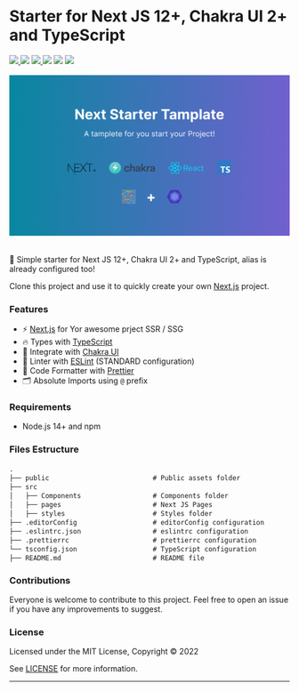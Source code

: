 # Starter for Next JS 12+, Chakra UI 2+ and TypeScript

<div >
   <a href="#">
      <img src="https://img.shields.io/badge/next.js-000000?style=for-the-badge&logo=nextdotjs&logoColor=white" />    
   </a 
   <a href="#">
      <img src="https://img.shields.io/badge/TypeScript-007ACC?style=for-the-badge&logo=typescript&logoColor=white" /> 
  </a>
  <a href="#">
      <img src="https://img.shields.io/badge/chakra-%234ED1C5.svg?style=for-the-badge&logo=chakraui&logoColor=white" />    
   </a 
   <a href="#">
      <img src="https://img.shields.io/badge/ESLint-4B3263?style=for-the-badge&logo=eslint&logoColor=white" />    
   </a 
    <a href="#">
      <img src="https://img.shields.io/badge/prettier-1A2C34?style=for-the-badge&logo=prettier&logoColor=F7BA3E" />
   </a>
   <a href="https://www.linkedin.com/in/marcos-antonio-579370160/" target="_blank">
      <img src="https://img.shields.io/badge/LinkedIn-0077B5?style=for-the-badge&logo=linkedin&logoColor=white" />
    </a>
</div>
<br>
<div align="center">
  <img src="public/assets/images/README_BANNER.png" alt="Next js starter banner">
</div>
<br>

🚀 Simple starter for Next JS 12+, Chakra UI 2+ and TypeScript, alias is already configured too!

Clone this project and use it to quickly create your own [Next.js](https://nextjs.org) project.


### Features

- ⚡ [Next.js](https://nextjs.org) for Yor awesome prject SSR / SSG
- 🔥 Types with [TypeScript](https://www.typescriptlang.org)
- 💎 Integrate with [Chakra UI](https://chakra-ui.com/)
- 📏 Linter with [ESLint](https://eslint.org) (STANDARD configuration)
- 🌈 Code Formatter with [Prettier](https://prettier.io)
- 🗂 Absolute Imports using `@` prefix


### Requirements

- Node.js 14+ and npm

### Files Estructure 

```shell
.
├── public                          # Public assets folder 
├── src
│   ├── Components                  # Components folder
│   ├── pages                       # Next JS Pages
│   ├── styles                      # Styles folder 
├── .editorConfig                   # editorConfig configuration
├── .eslintrc.json                  # eslintrc configuration
├── .prettierrc                     # prettierrc configuration
└── tsconfig.json                   # TypeScript configuration
├── README.md                       # README file 
```

### Contributions

Everyone is welcome to contribute to this project. Feel free to open an issue if you have any improvements to suggest.

### License

Licensed under the MIT License, Copyright © 2022

See [LICENSE](LICENSE) for more information.

---
